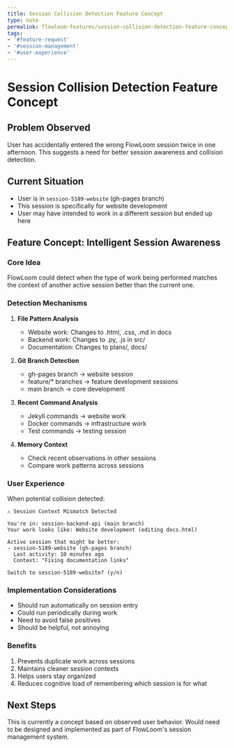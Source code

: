 ```yaml
---
title: Session Collision Detection Feature Concept
type: note
permalink: flowloom-features/session-collision-detection-feature-concept
tags:
- '#feature-request'
- '#session-management'
- '#user-experience'
---
```


# Session Collision Detection Feature Concept

## Problem Observed
User has accidentally entered the wrong FlowLoom session twice in one afternoon. This suggests a need for better session awareness and collision detection.

## Current Situation
- User is in `session-5189-website` (gh-pages branch)
- This session is specifically for website development
- User may have intended to work in a different session but ended up here

## Feature Concept: Intelligent Session Awareness

### Core Idea
FlowLoom could detect when the type of work being performed matches the context of another active session better than the current one.

### Detection Mechanisms
1. **File Pattern Analysis**
   - Website work: Changes to .html, .css, .md in docs
   - Backend work: Changes to .py, .js in src/
   - Documentation: Changes to plans/, docs/

2. **Git Branch Detection**
   - gh-pages branch → website session
   - feature/* branches → feature development sessions
   - main branch → core development

3. **Recent Command Analysis**
   - Jekyll commands → website work
   - Docker commands → infrastructure work
   - Test commands → testing session

4. **Memory Context**
   - Check recent observations in other sessions
   - Compare work patterns across sessions

### User Experience
When potential collision detected:
```
⚠️ Session Context Mismatch Detected

You're in: session-backend-api (main branch)
Your work looks like: Website development (editing docs.html)

Active session that might be better:
- session-5189-website (gh-pages branch)
  Last activity: 10 minutes ago
  Context: "Fixing documentation links"

Switch to session-5189-website? (y/n)
```

### Implementation Considerations
- Should run automatically on session entry
- Could run periodically during work
- Need to avoid false positives
- Should be helpful, not annoying

### Benefits
1. Prevents duplicate work across sessions
2. Maintains cleaner session contexts
3. Helps users stay organized
4. Reduces cognitive load of remembering which session is for what

## Next Steps
This is currently a concept based on observed user behavior. Would need to be designed and implemented as part of FlowLoom's session management system.